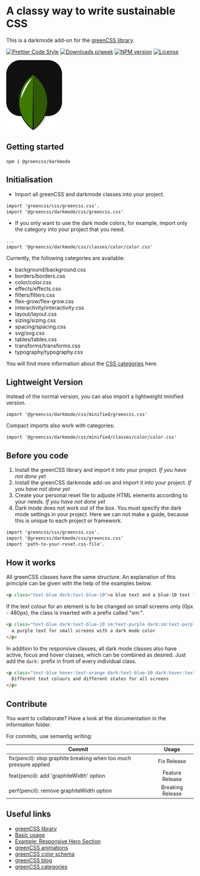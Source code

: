 # A classy way to write sustainable CSS

This is a darkmode add-on for the [greenCSS library](https://www.npmjs.com/package/greencss).

[![Prettier Code Style](https://github.com/Se-Gl/greencss-darkmode/actions/workflows/prettier.yml/badge.svg)](https://github.com/Se-Gl/greencss-darkmode/actions/workflows/prettier.yml)
[![Downloads p/week](https://badgen.net/npm/dw/@greencss/dark-mode)](https://badgen.net/npm/dw/@greencss/dark-mode)
[![NPM version](https://badgen.net/npm/v/@greencss/dark-mode)](https://badgen.net/npm/v/@greencss/dark-mode)
[![License](https://badgen.net/npm/license/@greencss/dark-mode)](https://badgen.net/npm/license/@greencss/dark-mode)

![greencss logo](./information/greencss-logo_dark.svg)

## Getting started

```
npm i @greencss/darkmode
```

## Initialisation

- Import all greenCSS and darkmode classes into your project.

```
import 'greencss/css/greencss.css'.
import '@greencss/darkmode/css/greencss.css'
```

- If you only want to use the dark mode colors, for example, import only the category into your project that you need.

```
...
import '@greencss/darkmode/css/classes/color/color.css'
```

Currently, the following categories are available:

- background/background.css
- borders/borders.css
- color/color.css
- effects/effects.css
- filters/filters.css
- flex-grow/flex-grow.css
- interactivity/interactivity.css
- layout/layout.css
- sizing/sizing.css
- spacing/spacing.css
- svg/svg.css
- tables/tables.css
- transforms/transforms.css
- typography/typography.css

You will find more information about the [CSS categories](https://www.greencss.dev/docs) here.

## Lightweight Version

Instead of the normal version, you can also import a lightweight minified version.

```
import '@greencss/darkmode/css/minified/greencss.css'
```

Compact imports also work with categories:

```
import '@greencss/darkmode/css/minified/classes/color/color.css'
```

## Before you code

1. Install the greenCSS library and import it into your project. _If you have not done yet_
2. Install the greenCSS darkmode add-on and import it into your project. _If you have not done yet_
3. Create your personal reset file to adjuste HTML elements according to your needs. _If you have not done yet_
4. Dark mode does not work out of the box. You must specify the dark mode settings in your project. Here we can not make a guide, because this is unique to each project or framework.

```
import 'greencss/css/greencss.css'.
import '@greencss/darkmode/css/greencss.css'
import 'path-to-your-reset.css-file'.
```

## How it works

All greenCSS classes have the same structure. An explanation of this principle can be given with the help of the examples below.

```html
<p class="text-blue dark:text-blue-10">a blue text and a blue-10 text for the dark mode state</p>
```

If the text colour for an element is to be changed on small screens only (0px - 480px), the class is inserted with a prefix called "sm:".

```html
<p class="text-blue dark:text-blue-10 sm:text-purple dark:sm:text-purple-10">
  a purple text for small screens with a dark mode color
</p>
```

In addition to the responsive classes, all dark mode classes also have active, focus and hover classes, which can be combined as desired. Just add the `dark:` prefix in front of every individual class.

```html
<p class="text-blue hover:text-orange dark:text-blue-10 dark:hover:text-orange-10">
  Different text colours and different states for all screens
</p>
```

## Contribute

You want to collaborate? Have a look at the documentation in the information folder.

For commits, use semantig writing:

| Commit                                                             |      Usage       |
| ------------------------------------------------------------------ | :--------------: |
| fix(pencil): stop graphite breaking when too much pressure applied |   Fix Release    |
| feat(pencil): add 'graphiteWidth' option                           | Feature Release  |
| perf(pencil): remove graphiteWidth option                          | Breaking Release |

## Useful links

- [greenCSS library](https://www.npmjs.com/package/greencss)
- [Basic usage](https://www.greencss.dev/docs/activate-basic-usage)
- [Example: Responsive Hero Section](https://www.greencss.dev/blog/how-to-create-a-responsive-hero-section)
- [greenCSS animations](https://www.greencss.dev/examples/animation)
- [greenCSS color schema](https://www.greencss.dev/brand/colours)
- [greenCSS blog](https://www.greencss.dev/blog)
- [greenCSS categories](https://www.greencss.dev/docs)
